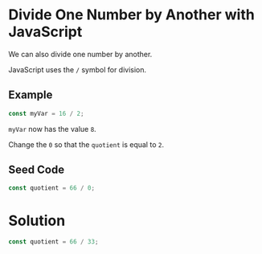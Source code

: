 # Divide One Number by Another with JavaScript

We can also divide one number by another.

JavaScript uses the `/` symbol for division.

## Example

```javascript
const myVar = 16 / 2;
```

`myVar` now has the value `8`.

Change the `0` so that the `quotient` is equal to `2`.

## Seed Code

```javascript
const quotient = 66 / 0;
```
# Solution

```javascript
const quotient = 66 / 33;
```
